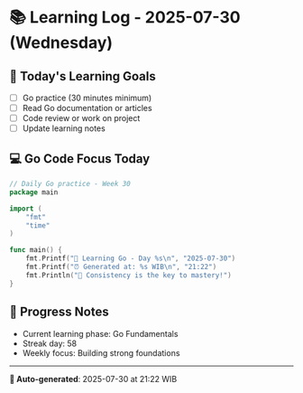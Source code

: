 # 📚 Learning Log - 2025-07-30 (Wednesday)

## 🎯 Today's Learning Goals
- [ ] Go practice (30 minutes minimum)
- [ ] Read Go documentation or articles
- [ ] Code review or work on project
- [ ] Update learning notes

## 💻 Go Code Focus Today
```go
// Daily Go practice - Week 30
package main

import (
    "fmt"
    "time"
)

func main() {
    fmt.Printf("🚀 Learning Go - Day %s\n", "2025-07-30")
    fmt.Printf("⏰ Generated at: %s WIB\n", "21:22")
    fmt.Println("💪 Consistency is the key to mastery!")
}
```

## 🌟 Progress Notes
- Current learning phase: Go Fundamentals
- Streak day: 58
- Weekly focus: Building strong foundations

---
**🤖 Auto-generated**: 2025-07-30 at 21:22 WIB
